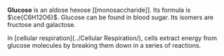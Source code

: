 **Glucose** is an aldose hexose [[monosaccharide]]. Its formula is $\ce{C6H12O6}$. Glucose can be found in blood sugar. Its isomers are fructose and galactose.

In [cellular respiration](../Cellular Respiration/), cells extract energy from glucose molecules by breaking them down in a series of reactions.